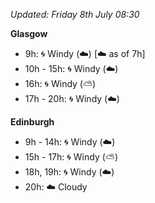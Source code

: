 *Updated: Friday 8th July 08:30*

**Glasgow**

* 9h: :cyclone: Windy (:cloud:) [:cloud: as of 7h]
* 10h - 15h: :cyclone: Windy (:cloud:)
* 16h: :cyclone: Windy (:partly_sunny:)
* 17h - 20h: :cyclone: Windy (:cloud:)

**Edinburgh**

* 9h - 14h: :cyclone: Windy (:cloud:)
* 15h - 17h: :cyclone: Windy (:partly_sunny:)
* 18h, 19h: :cyclone: Windy (:cloud:)
* 20h: :cloud: Cloudy
